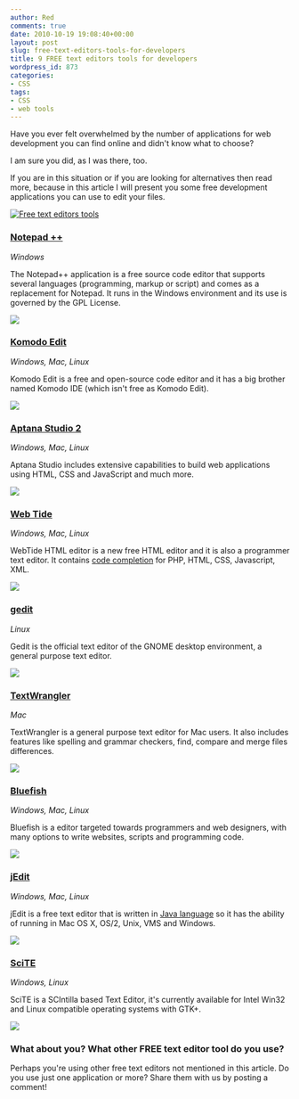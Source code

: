 ```yaml
---
author: Red
comments: true
date: 2010-10-19 19:08:40+00:00
layout: post
slug: free-text-editors-tools-for-developers
title: 9 FREE text editors tools for developers
wordpress_id: 873
categories:
- CSS
tags:
- CSS
- web tools
---
```


Have you ever felt overwhelmed by the number of applications for web development you can find online and didn't know what to choose?

I am sure you did, as I was there, too.

If you are in this situation or if you are looking for alternatives then read more, because in this article I will present you some free development applications you can use to edit your files.

[![Free text editors tools](http://www.red-team-design.com/wp-content/uploads/2010/10/free-text-editors.png)](http://www.red-team-design.com/free-text-editors-tools-for-developers)
<!-- more -->


### [Notepad ++](http://notepad-plus-plus.org/download)


_Windows_

The Notepad++ application is a free source code editor that supports several languages (programming, markup or script) and comes as a replacement for Notepad. It runs in the Windows environment and its use is governed by the GPL License.

[![](http://www.red-team-design.com/wp-content/uploads/2010/10/notepad.png)](http://notepad-plus-plus.org/download)


### [Komodo Edit](http://www.activestate.com/komodo-edit)


_Windows, Mac, Linux_

Komodo Edit is a free and open-source code editor and it has a big brother named Komodo IDE (which isn't free as Komodo Edit).

[![](http://www.red-team-design.com/wp-content/uploads/2010/10/komodo.png)](http://www.activestate.com/komodo-edit)


### [Aptana Studio 2](http://www.aptana.com/products/studio2)


_Windows, Mac, Linux_

Aptana Studio includes extensive capabilities to build web applications using HTML, CSS and JavaScript and much more.

[![](http://www.red-team-design.com/wp-content/uploads/2010/10/aptana.png)](http://www.aptana.com/products/studio2/)


### [Web Tide](http://www.webtide.eu/)


_Windows, Mac, Linux_

WebTide HTML editor is a new free HTML editor and it is also a programmer text editor. It contains [code completion](http://en.wikipedia.org/wiki/Autocomplete) for PHP, HTML, CSS, Javascript, XML.

[![](http://www.red-team-design.com/wp-content/uploads/2010/10/webtide.png)](http://www.webtide.eu/)


### [gedit](http://projects.gnome.org/gedit/)


_Linux_

Gedit is the official text editor of the GNOME desktop environment, a general purpose text editor.

[![](http://www.red-team-design.com/wp-content/uploads/2010/10/gedit.png)](http://projects.gnome.org/gedit/)


### [TextWrangler](http://www.barebones.com/products/textwrangler/)


_Mac_

TextWrangler is a general purpose text editor for Mac users. It also includes features like spelling and grammar checkers, find, compare and merge files differences.

[![](http://www.red-team-design.com/wp-content/uploads/2010/10/textwrangler.png)](http://www.barebones.com/products/textwrangler/)


### [Bluefish](http://bluefish.openoffice.nl/)


_Windows, Mac, Linux_

Bluefish is a editor targeted towards programmers and web designers, with many options to write websites, scripts and programming code.

[![](http://www.red-team-design.com/wp-content/uploads/2010/10/bluefish.png)](http://bluefish.openoffice.nl/)


### [jEdit](http://www.jedit.org/)


_Windows, Mac, Linux_

jEdit is a free text editor that is written in [Java language](http://en.wikipedia.org/wiki/Java_%28programming_language%29) so it has the ability of running in Mac OS X, OS/2, Unix, VMS and Windows.

[![](http://www.red-team-design.com/wp-content/uploads/2010/10/jedit.png)](http://www.jedit.org/)


### [SciTE](http://www.scintilla.org/SciTE.html)


_Windows, Linux_

SciTE is a SCIntilla based Text Editor, it's currently available for Intel Win32 and Linux compatible operating systems with GTK+.

[![](http://www.red-team-design.com/wp-content/uploads/2010/10/scite.png)](http://www.scintilla.org/SciTE.html)


### What about you? What other FREE text editor tool do you use?


Perhaps you're using other free text editors not mentioned in this article. Do you use just one application or more? Share them with us by posting a comment!
